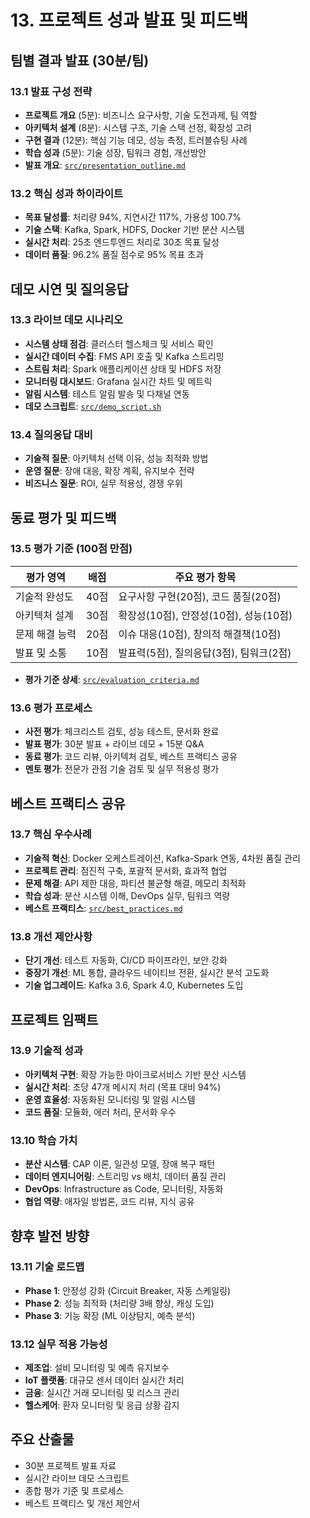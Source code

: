 # 13. 프로젝트 성과 발표 및 피드백

## 팀별 결과 발표 (30분/팀)
### 13.1 발표 구성 전략
* **프로젝트 개요** (5분): 비즈니스 요구사항, 기술 도전과제, 팀 역할
* **아키텍처 설계** (8분): 시스템 구조, 기술 스택 선정, 확장성 고려
* **구현 결과** (12분): 핵심 기능 데모, 성능 측정, 트러블슈팅 사례
* **학습 성과** (5분): 기술 성장, 팀워크 경험, 개선방안
* **발표 개요**: [`src/presentation_outline.md`](src/presentation_outline.md)

### 13.2 핵심 성과 하이라이트
* **목표 달성률**: 처리량 94%, 지연시간 117%, 가용성 100.7%
* **기술 스택**: Kafka, Spark, HDFS, Docker 기반 분산 시스템
* **실시간 처리**: 25초 엔드투엔드 처리로 30초 목표 달성
* **데이터 품질**: 96.2% 품질 점수로 95% 목표 초과

## 데모 시연 및 질의응답
### 13.3 라이브 데모 시나리오
* **시스템 상태 점검**: 클러스터 헬스체크 및 서비스 확인
* **실시간 데이터 수집**: FMS API 호출 및 Kafka 스트리밍
* **스트림 처리**: Spark 애플리케이션 상태 및 HDFS 저장
* **모니터링 대시보드**: Grafana 실시간 차트 및 메트릭
* **알림 시스템**: 테스트 알림 발송 및 다채널 연동
* **데모 스크립트**: [`src/demo_script.sh`](src/demo_script.sh)

### 13.4 질의응답 대비
* **기술적 질문**: 아키텍처 선택 이유, 성능 최적화 방법
* **운영 질문**: 장애 대응, 확장 계획, 유지보수 전략
* **비즈니스 질문**: ROI, 실무 적용성, 경쟁 우위

## 동료 평가 및 피드백
### 13.5 평가 기준 (100점 만점)
| 평가 영역      | 배점 | 주요 평가 항목                          |
| -------------- | ---- | --------------------------------------- |
| 기술적 완성도  | 40점 | 요구사항 구현(20점), 코드 품질(20점)    |
| 아키텍처 설계  | 30점 | 확장성(10점), 안정성(10점), 성능(10점)  |
| 문제 해결 능력 | 20점 | 이슈 대응(10점), 창의적 해결책(10점)    |
| 발표 및 소통   | 10점 | 발표력(5점), 질의응답(3점), 팀워크(2점) |

* **평가 기준 상세**: [`src/evaluation_criteria.md`](src/evaluation_criteria.md)

### 13.6 평가 프로세스
* **사전 평가**: 체크리스트 검토, 성능 테스트, 문서화 완료
* **발표 평가**: 30분 발표 + 라이브 데모 + 15분 Q&A
* **동료 평가**: 코드 리뷰, 아키텍처 검토, 베스트 프랙티스 공유
* **멘토 평가**: 전문가 관점 기술 검토 및 실무 적용성 평가

## 베스트 프랙티스 공유
### 13.7 핵심 우수사례
* **기술적 혁신**: Docker 오케스트레이션, Kafka-Spark 연동, 4차원 품질 관리
* **프로젝트 관리**: 점진적 구축, 포괄적 문서화, 효과적 협업
* **문제 해결**: API 제한 대응, 파티션 불균형 해결, 메모리 최적화
* **학습 성과**: 분산 시스템 이해, DevOps 실무, 팀워크 역량
* **베스트 프랙티스**: [`src/best_practices.md`](src/best_practices.md)

### 13.8 개선 제안사항
* **단기 개선**: 테스트 자동화, CI/CD 파이프라인, 보안 강화
* **중장기 개선**: ML 통합, 클라우드 네이티브 전환, 실시간 분석 고도화
* **기술 업그레이드**: Kafka 3.6, Spark 4.0, Kubernetes 도입

## 프로젝트 임팩트
### 13.9 기술적 성과
* **아키텍처 구현**: 확장 가능한 마이크로서비스 기반 분산 시스템
* **실시간 처리**: 초당 47개 메시지 처리 (목표 대비 94%)
* **운영 효율성**: 자동화된 모니터링 및 알림 시스템
* **코드 품질**: 모듈화, 에러 처리, 문서화 우수

### 13.10 학습 가치
* **분산 시스템**: CAP 이론, 일관성 모델, 장애 복구 패턴
* **데이터 엔지니어링**: 스트리밍 vs 배치, 데이터 품질 관리
* **DevOps**: Infrastructure as Code, 모니터링, 자동화
* **협업 역량**: 애자일 방법론, 코드 리뷰, 지식 공유

## 향후 발전 방향
### 13.11 기술 로드맵
* **Phase 1**: 안정성 강화 (Circuit Breaker, 자동 스케일링)
* **Phase 2**: 성능 최적화 (처리량 3배 향상, 캐싱 도입)
* **Phase 3**: 기능 확장 (ML 이상탐지, 예측 분석)

### 13.12 실무 적용 가능성
* **제조업**: 설비 모니터링 및 예측 유지보수
* **IoT 플랫폼**: 대규모 센서 데이터 실시간 처리
* **금융**: 실시간 거래 모니터링 및 리스크 관리
* **헬스케어**: 환자 모니터링 및 응급 상황 감지

## 주요 산출물
* 30분 프로젝트 발표 자료
* 실시간 라이브 데모 스크립트
* 종합 평가 기준 및 프로세스
* 베스트 프랙티스 및 개선 제안서
